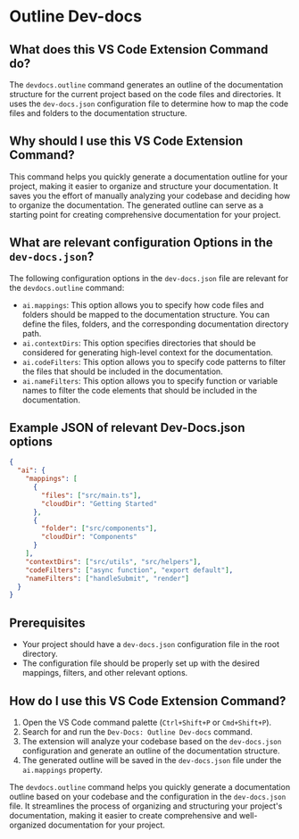
  
  # **Outline Dev-docs**

## What does this VS Code Extension Command do?

The `devdocs.outline` command generates an outline of the documentation structure for the current project based on the code files and directories. It uses the `dev-docs.json` configuration file to determine how to map the code files and folders to the documentation structure.

## Why should I use this VS Code Extension Command?

This command helps you quickly generate a documentation outline for your project, making it easier to organize and structure your documentation. It saves you the effort of manually analyzing your codebase and deciding how to organize the documentation. The generated outline can serve as a starting point for creating comprehensive documentation for your project.

## What are relevant configuration Options in the `dev-docs.json`?

The following configuration options in the `dev-docs.json` file are relevant for the `devdocs.outline` command:

- `ai.mappings`: This option allows you to specify how code files and folders should be mapped to the documentation structure. You can define the files, folders, and the corresponding documentation directory path.
- `ai.contextDirs`: This option specifies directories that should be considered for generating high-level context for the documentation.
- `ai.codeFilters`: This option allows you to specify code patterns to filter the files that should be included in the documentation.
- `ai.nameFilters`: This option allows you to specify function or variable names to filter the code elements that should be included in the documentation.

## Example JSON of relevant Dev-Docs.json options

```json
{
  "ai": {
    "mappings": [
      {
        "files": ["src/main.ts"],
        "cloudDir": "Getting Started"
      },
      {
        "folder": ["src/components"],
        "cloudDir": "Components"
      }
    ],
    "contextDirs": ["src/utils", "src/helpers"],
    "codeFilters": ["async function", "export default"],
    "nameFilters": ["handleSubmit", "render"]
  }
}
```

## Prerequisites

- Your project should have a `dev-docs.json` configuration file in the root directory.
- The configuration file should be properly set up with the desired mappings, filters, and other relevant options.

## How do I use this VS Code Extension Command?

1. Open the VS Code command palette (`Ctrl+Shift+P` or `Cmd+Shift+P`).
2. Search for and run the `Dev-Docs: Outline Dev-docs` command.
3. The extension will analyze your codebase based on the `dev-docs.json` configuration and generate an outline of the documentation structure.
4. The generated outline will be saved in the `dev-docs.json` file under the `ai.mappings` property.

The `devdocs.outline` command helps you quickly generate a documentation outline based on your codebase and the configuration in the `dev-docs.json` file. It streamlines the process of organizing and structuring your project's documentation, making it easier to create comprehensive and well-organized documentation for your project.
  
  